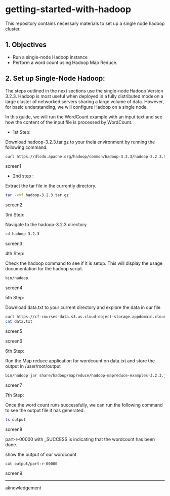# getting-started-with-hadoop
This repository contains necessary materials to set up a single node hadoop cluster.
## 1. Objectives

- Run a single-node Hadoop instance
- Perform a word count using Hadoop Map Reduce.

## 2. Set up Single-Node Hadoop:

The steps outlined in the next sections use the single-node Hadoop Version 3.2.3. Hadoop is most useful when deployed in a fully distributed mode on a large cluster of networked servers sharing a large volume of data. However, for basic understanding, we will configure Hadoop on a single node.

In this guide, we will run the WordCount example with an input text and see how the content of the input file is processed by WordCount.

* 1st Step:

Download hadoop-3.2.3.tar.gz to your theia environment by running the following command.

```bash
curl https://dlcdn.apache.org/hadoop/common/hadoop-3.2.3/hadoop-3.2.3.tar.gz --output hadoop-3.2.3.tar.gz
```
screen1

* 2nd step :

Extract the tar file in the currently directory.

```bash
tar -xvf hadoop-3.2.3.tar.gz
```

screen2

3rd Step: 

Navigate to the hadoop-3.2.3 directory.

```bash
cd hadoop-3.2.3
```

screen3

4th Step: 

Check the hadoop command to see if it is setup. This will display the usage documentation for the hadoop script.

```bash
bin/hadoop
```

screen4

5th Step:

Download data.txt to your current directory and explore the data in our file

```bash
curl https://cf-courses-data.s3.us.cloud-object-storage.appdomain.cloud/IBM-BD0225EN-SkillsNetwork/labs/data/data.txt --output data.txt
cat data.txt
```

screen5

screen6

6th Step:

Run the Map reduce application for wordcount on data.txt and store the output in /user/root/output

```bash
bin/hadoop jar share/hadoop/mapreduce/hadoop-mapreduce-examples-3.2.3.jar wordcount data.txt output
```

screen7 

7th Step:

Once the word count runs successfully, we can run the following command to see the output file it has generated.

```bash
ls output
```

screen8

part-r-00000 with _SUCCESS is indicating that the wordcount has been done.


show the output of our wordcount

```bash
cat output/part-r-00000
```

screen9

------------------------------------------------

aknowledgement
